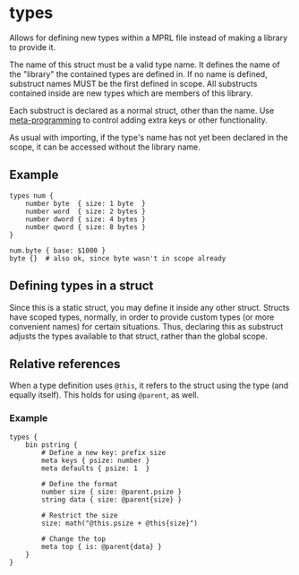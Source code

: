 # types #

Allows for defining new types within a MPRL file instead of making a library to provide it.

The name of this struct must be a valid type name. It defines the name of the "library" the contained types are defined in. If no name is defined, substruct names MUST be the first defined in scope. All substructs contained inside are new types which are members of this library.

Each substruct is declared as a normal struct, other than the name. Use [meta-programming](meta.md) to control adding extra keys or other functionality.

As usual with importing, if the type's name has not yet been declared in the scope, it can be accessed without the library name.

## Example ##

```mprl
types num {
	number byte  { size: 1 byte  }
	number word  { size: 2 bytes }
	number dword { size: 4 bytes }
	number qword { size: 8 bytes }
}

num.byte { base: $1000 }
byte {}  # also ok, since byte wasn't in scope already
```

## Defining types in a struct ##

Since this is a static struct, you may define it inside any other struct. Structs have scoped types, normally, in order to provide custom types (or more convenient names) for certain situations. Thus, declaring this as substruct adjusts the types available to that struct, rather than the global scope.

## Relative references ##

When a type definition uses `@this`, it refers to the struct using the type (and equally itself). This holds for using `@parent`, as well.

### Example ###

```mprl
types {
	bin pstring {
		# Define a new key: prefix size
		meta keys { psize: number }
		meta defaults { psize: 1  }

		# Define the format
		number size { size: @parent.psize }
		string data { size: @parent{size} }

		# Restrict the size
		size: math("@this.psize + @this{size}")

		# Change the top
		meta top { is: @parent{data} }
	}
}
```
